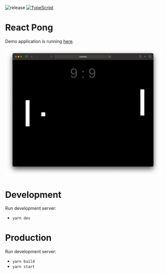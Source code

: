 ![release](https://github.com/developer239/react-pong/workflows/release/badge.svg)
[![TypeScript](https://badges.frapsoft.com/typescript/version/typescript-next.svg?v=101)](https://www.typescriptlang.org/)

# React Pong

Demo application is running [here](https://react-pong.herokuapp.com).

![1](https://github.com/developer239/react-pong/blob/master/preview.png?raw=true)

# Development

Run development server:

- `yarn dev`

# Production

Run development server:

- `yarn build`
- `yarn start`
